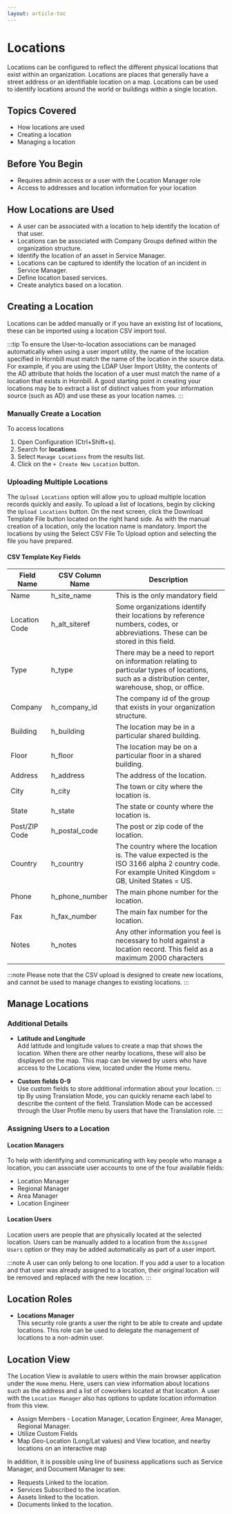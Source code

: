 ```yaml
---
layout: article-toc
---
```

# Locations
Locations can be configured to reflect the different physical locations that exist within an organization. Locations are places that generally have a street address or an identifiable location on a map. Locations can be used to identify locations around the world or buildings within a single location.

## Topics Covered
* How locations are used
* Creating a location
* Managing a location

## Before You Begin
* Requires admin access or a user with the Location Manager role
* Access to addresses and location information for your location

## How Locations are Used
* A user can be associated with a location to help identify the location of that user.
* Locations can be associated with Company Groups defined within the organization structure. 
* Identify the location of an asset in Service Manager.
* Locations can be captured to identify the location of an incident in Service Manager.
* Define location based services.
* Create analytics based on a location.

## Creating a Location
Locations can be added manually or if you have an existing list of locations, these can be imported using a location CSV import tool.

:::tip
To ensure the User-to-location associations can be managed automatically when using a user import utility, the name of the location specified in Hornbill must match the name of the location in the source data. For example, if you are using the LDAP User Import Utility, the contents of the AD attribute that holds the location of a user must match the name of a location that exists in Hornbill. A good starting point in creating your locations may be to extract a list of distinct values from your information source (such as AD) and use these as your location names.
:::

### Manually Create a Location
To access locations 
1. Open Configuration (Ctrl+Shift+s).
1. Search for **locations**.
1. Select `Manage Locations` from the results list.
1. Click on the `+ Create New Location` button.

### Uploading Multiple Locations
The `Upload Locations` option will allow you to upload multiple location records quickly and easily. To upload a list of locations, begin by clicking the `Upload Locations` button. On the next screen, click the Download Template File button located on the right hand side. As with the manual creation of a location, only the location name is mandatory. Import the locations by using the Select CSV File To Upload option and selecting the file you have prepared.

#### CSV Template Key Fields
|Field Name|CSV Column Name|Description|
|-|-|-|
|Name|h_site_name|This is the only mandatory field|
|Location Code|h_alt_siteref|Some organizations identify their locations by reference numbers, codes, or abbreviations. These can be stored in this field.|
|Type|h_type|There may be a need to report on information relating to particular types of locations, such as a distribution center, warehouse, shop, or office.|
|Company|h_company_id|The company id of the group that exists in your organization structure.|
|Building|h_building|The location may be in a particular shared building.|
|Floor|h_floor|The location may be on a particular floor in a shared building.|
|Address|h_address|The address of the location.|
|City|h_city|The town or city where the location is.|
|State|h_state|The state or county where the location is.|
|Post/ZIP Code|h_postal_code|The post or zip code of the location.|
|Country|h_country|The country where the location is. The value expected is the ISO 3166 alpha 2 country code. For example United Kingdom = GB, United States = US.|
|Phone|h_phone_number|The main phone number for the location.|
|Fax|h_fax_number|The main fax number for the location.|
|Notes|h_notes|Any other information you feel is necessary to hold against a location record. This field as a maximum 2000 characters|

:::note
Please note that the CSV upload is designed to create new locations, and cannot be used to manage changes to existing locations.
:::

## Manage Locations

### Additional Details
* **Latitude and Longitude**<br>Add latitude and longitude values to create a map that shows the location. When there are other nearby locations, these will also be displayed on the map. This map can be viewed by users who have access to the Locations view, located under the Home menu.

* **Custom fields 0-9**<br>Use custom fields to store additional information about your location.
::: tip
 By using Translation Mode, you can quickly rename each label to describe the content of the field.  Translation Mode can be accessed through the User Profile menu by users that have the Translation role. 
:::

### Assigning Users to a Location

#### Location Managers
To help with identifying and communicating with key people who manage a location, you can associate user accounts to one of the four available fields:

* Location Manager
* Regional Manager
* Area Manager
* Location Engineer

#### Location Users
Location users are people that are physically located at the selected location.  Users can be manually added to a location from the `Assigned Users` option or they may be added automatically as part of a user import.

:::note
A user can only belong to one location.  If you add a user to a location and that user was already assigned to a location, their original location will be removed and replaced with the new location.
:::

## Location Roles
* **Locations Manager**<br>This security role grants a user the right to be able to create and update locations.  This role can be used to delegate the management of locations to a non-admin user.

## Location View
The Location View is available to users within the main browser application under the `Home` menu.  Here, users can view information about locations such as the address and a list of coworkers located at that location. A user with the `Location Manager` also has options to update location information from this view. 

* Assign Members - Location Manager, Location Engineer, Area Manager, Regional Manager.
* Utilize Custom Fields
* Map Geo-Location (Long/Lat values) and View location, and nearby locations on an interactive map

In addition, it is possible using line of business applications such as Service Manager, and Document Manager to see:

* Requests Linked to the location.
* Services Subscribed to the location.
* Assets linked to the location.
* Documents linked to the location.